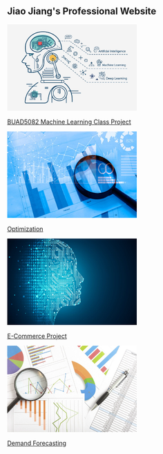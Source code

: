 ## Jiao Jiang's Professional Website

 <img src="/assets/img/github1.jpg" width="300" height="200" class="img-responsive" alt=""> 
 
 [BUAD5082 Machine Learning Class Project](/class_project/index.md)

 <img src="/assets/img/github2.jpg" width="300" height="200" class="img-responsive" alt=""> 
 
  [Optimization](/protfolio_optimization/index.md)

 <img src="/assets/img/github3.jpg" width="300" height="200" class="img-responsive" alt=""> 
 
   [E-Commerce Project](/ecommerce/index.md)
 
 <img src="/assets/img/github4.jpg" width="300" height="200" class="img-responsive" alt=""> 
 
   [Demand Forecasting](/demand_forecasting/index.md)

